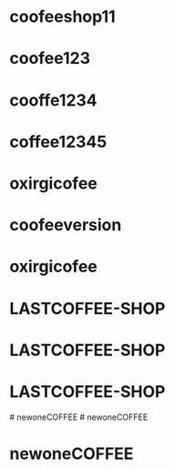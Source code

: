 # coofeeshop11
# coofee123
# cooffe1234
# coffee12345
# oxirgicofee
# coofeeversion
# oxirgicofee
# LASTCOFFEE-SHOP
# LASTCOFFEE-SHOP
# LASTCOFFEE-SHOP
#   n e w o n e C O F F E E  
 # newoneCOFFEE
# newoneCOFFEE
